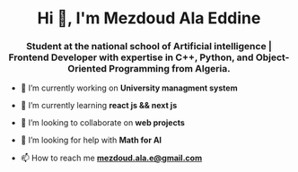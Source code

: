 <h1 align="center">Hi 👋, I'm Mezdoud Ala Eddine</h1>
<h3 align="center">Student at the national school of Artificial intelligence | Frontend Developer with expertise in C++, Python, and Object-Oriented Programming from Algeria.</h3>

- 🔭 I’m currently working on **University managment system**

- 🌱 I’m currently learning **react js && next js**

- 👯 I’m looking to collaborate on **web projects**

- 🤝 I’m looking for help with **Math for AI**

- 📫 How to reach me **mezdoud.ala.e@gmail.com**


